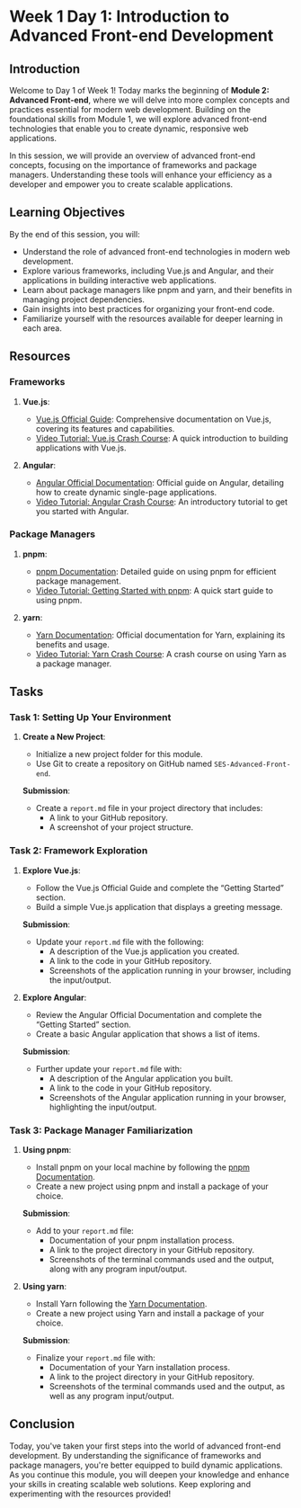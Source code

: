 # Week 1 Day 1: Introduction to Advanced Front-end Development

## Introduction

Welcome to Day 1 of Week 1! Today marks the beginning of **Module 2: Advanced Front-end**, where we will delve into more complex concepts and practices essential for modern web development. Building on the foundational skills from Module 1, we will explore advanced front-end technologies that enable you to create dynamic, responsive web applications.

In this session, we will provide an overview of advanced front-end concepts, focusing on the importance of frameworks and package managers. Understanding these tools will enhance your efficiency as a developer and empower you to create scalable applications.

## Learning Objectives

By the end of this session, you will:

- Understand the role of advanced front-end technologies in modern web development.
- Explore various frameworks, including Vue.js and Angular, and their applications in building interactive web applications.
- Learn about package managers like pnpm and yarn, and their benefits in managing project dependencies.
- Gain insights into best practices for organizing your front-end code.
- Familiarize yourself with the resources available for deeper learning in each area.

## Resources

### Frameworks

1. **Vue.js**:
   - [Vue.js Official Guide](https://vuejs.org/guide/introduction.html): Comprehensive documentation on Vue.js, covering its features and capabilities.
   - [Video Tutorial: Vue.js Crash Course](https://www.youtube.com/watch?v=FXpIoQ_rT_c): A quick introduction to building applications with Vue.js.

2. **Angular**:
   - [Angular Official Documentation](https://angular.io/docs): Official guide on Angular, detailing how to create dynamic single-page applications.
   - [Video Tutorial: Angular Crash Course](https://www.youtube.com/watch?v=3qBXWUpo7W0): An introductory tutorial to get you started with Angular.

### Package Managers

1. **pnpm**:
   - [pnpm Documentation](https://pnpm.js.org/en/): Detailed guide on using pnpm for efficient package management.
   - [Video Tutorial: Getting Started with pnpm](https://www.youtube.com/watch?v=2R-8Dww7JXs): A quick start guide to using pnpm.

2. **yarn**:
   - [Yarn Documentation](https://yarnpkg.com/getting-started): Official documentation for Yarn, explaining its benefits and usage.
   - [Video Tutorial: Yarn Crash Course](https://www.youtube.com/watch?v=6UuDrXqB-BE): A crash course on using Yarn as a package manager.

## Tasks

### Task 1: Setting Up Your Environment

1. **Create a New Project**:
   - Initialize a new project folder for this module.
   - Use Git to create a repository on GitHub named `SES-Advanced-Front-end`.

   **Submission**: 
   - Create a `report.md` file in your project directory that includes:
     - A link to your GitHub repository.
     - A screenshot of your project structure.

### Task 2: Framework Exploration

1. **Explore Vue.js**:
   - Follow the Vue.js Official Guide and complete the “Getting Started” section.
   - Build a simple Vue.js application that displays a greeting message.

   **Submission**: 
   - Update your `report.md` file with the following:
     - A description of the Vue.js application you created.
     - A link to the code in your GitHub repository.
     - Screenshots of the application running in your browser, including the input/output.

2. **Explore Angular**:
   - Review the Angular Official Documentation and complete the “Getting Started” section.
   - Create a basic Angular application that shows a list of items.

   **Submission**: 
   - Further update your `report.md` file with:
     - A description of the Angular application you built.
     - A link to the code in your GitHub repository.
     - Screenshots of the Angular application running in your browser, highlighting the input/output.

### Task 3: Package Manager Familiarization

1. **Using pnpm**:
   - Install pnpm on your local machine by following the [pnpm Documentation](https://pnpm.js.org/en/installation).
   - Create a new project using pnpm and install a package of your choice.

   **Submission**: 
   - Add to your `report.md` file:
     - Documentation of your pnpm installation process.
     - A link to the project directory in your GitHub repository.
     - Screenshots of the terminal commands used and the output, along with any program input/output.

2. **Using yarn**:
   - Install Yarn following the [Yarn Documentation](https://yarnpkg.com/getting-started).
   - Create a new project using Yarn and install a package of your choice.

   **Submission**: 
   - Finalize your `report.md` file with:
     - Documentation of your Yarn installation process.
     - A link to the project directory in your GitHub repository.
     - Screenshots of the terminal commands used and the output, as well as any program input/output.

## Conclusion

Today, you've taken your first steps into the world of advanced front-end development. By understanding the significance of frameworks and package managers, you're better equipped to build dynamic applications. As you continue this module, you will deepen your knowledge and enhance your skills in creating scalable web solutions. Keep exploring and experimenting with the resources provided!

